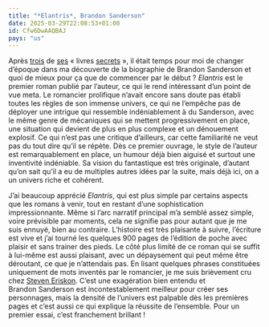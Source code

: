 ```yaml
---
title: "*Elantris*, Brandon Sanderson"
date: 2025-03-29T22:08:53+01:00
id: Cfw6DwAAQBAJ
pays: "us"
---
```


Après [trois](/livre/ensoleille-sanderson/) de [ses](/livre/yumi-peintre-cauchemars-sanderson/) « livres [secrets](/livre/tress-mer-emeraude-sanderson/) », il était temps pour moi de changer d’époque dans ma découverte de la biographie de Brandon Sanderson et quoi de mieux pour ça que de commencer par le début ? *Elantris* est le premier roman publié par l’auteur, ce qui le rend intéressant d’un point de vue meta. Le romancier prolifique n’avait encore sans doute pas établi toutes les règles de son immense univers, ce qui ne l’empêche pas de déployer une intrigue qui ressemble  indéniablement à du Sanderson, avec le même genre de mécaniques qui se mettent progressivement en place, une situation qui devient de plus en plus complexe et un dénouement explosif. Ce qui n’est pas une critique d’ailleurs, car cette familiarité ne veut pas du tout dire qu’il se répète. Dès ce premier ouvrage, le style de l’auteur est remarquablement en place, un humour déjà bien aiguisé et surtout une inventivité indéniable. Sa vision du fantastique est très originale, d’autant qu’on sait qu’il a eu de multiples autres idées par la suite, mais déjà ici, on a un univers riche et cohérent. 

J’ai beaucoup apprécié *Elantris*, qui est plus simple par certains aspects que les romans à venir, tout en restant d’une sophistication impressionnante. Même si l’arc narratif principal m’a semblé assez simple, voire prévisible par moments, cela ne signifie pas pour autant que je me suis ennuyé, bien au contraire. L’histoire est très plaisante à suivre, l’écriture est vive et j’ai tourné les quelques 900 pages de l’édition de poche avec plaisir et sans trainer des pieds. Le côté plus limité de ce roman qui se suffit à lui-même est aussi plaisant, avec un dépaysement qui peut même être déroutant, ce que je n’attendais pas. En lisant quelques phrases constituées uniquement de mots inventés par le romancier, je me suis brièvement cru chez [Steven Eriskon](/sagas/le-livre-des-martyrs/). C’est une exagération bien entendu et Brandon Sanderson est incontestablement meilleur pour créer ses personnages, mais la densité de l’univers est palpable dès les premières pages et c’est aussi ce qui explique la réussite de l’ensemble. Pour un premier essai, c’est franchement brillant !